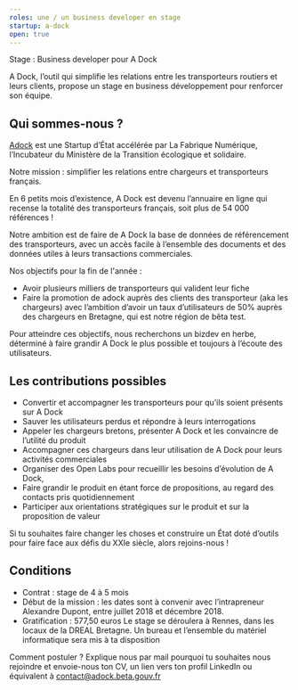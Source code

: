```yaml
---
roles: une / un business developer en stage
startup: a-dock
open: true
---
```


Stage : Business developer pour A Dock

<!--more-->

A Dock, l’outil qui simplifie les relations entre les transporteurs routiers et leurs clients, propose un stage en business développement pour renforcer son équipe.

## Qui sommes-nous ?

[Adock](http://adock.beta.gouv.fr) est une Startup d’État accélérée par La Fabrique Numérique, l’Incubateur du Ministère de la Transition écologique et solidaire.

Notre mission : simplifier les relations entre chargeurs et transporteurs français.

En 6 petits mois d’existence, A Dock est devenu l’annuaire en ligne qui recense la totalité des transporteurs français, soit plus de 54 000 références !

Notre ambition est de faire de A Dock la base de données de référencement des transporteurs, avec un accès facile à l’ensemble des documents et des données utiles à leurs transactions commerciales.

Nos objectifs pour la fin de l'année :
- Avoir plusieurs milliers de transporteurs qui valident leur fiche
- Faire la promotion de adock auprès des clients des transporteur (aka les chargeurs) avec l’ambition d’avoir un taux d’utilisateurs de 50% auprès des chargeurs en Bretagne, qui est notre région de bêta test.

Pour atteindre ces objectifs, nous recherchons un bizdev en herbe, déterminé à faire grandir A Dock le plus possible et toujours à l’écoute des utilisateurs.


## Les contributions possibles

- Convertir et accompagner les transporteurs pour qu’ils soient présents sur A Dock
- Sauver les utilisateurs perdus et répondre à leurs interrogations
- Appeler les chargeurs bretons, présenter A Dock  et les convaincre de l’utilité du produit
- Accompagner ces chargeurs dans leur utilisation de A Dock pour leurs activités commerciales
- Organiser des Open Labs pour recueillir les besoins d’évolution de A Dock,
- Faire grandir le produit en étant force de propositions, au regard des contacts pris quotidiennement
- Participer aux orientations stratégiques sur le produit et sur la proposition de valeur

Si tu souhaites faire changer les choses et construire un État doté d’outils pour faire face aux défis du XXIe siècle, alors rejoins-nous !

## Conditions

- Contrat : stage de 4 à 5 mois
- Début de la mission : les dates sont à convenir avec l’intrapreneur Alexandre Dupont, entre juillet 2018 et décembre 2018.
- Gratification : 577,50 euros
Le stage se déroulera à Rennes, dans les locaux de la DREAL Bretagne. Un bureau et l’ensemble du matériel informatique sera mis à ta disposition

Comment postuler ?
Explique nous par mail pourquoi tu souhaites nous rejoindre et envoie-nous ton CV, un lien vers ton profil LinkedIn ou équivalent à contact@adock.beta.gouv.fr
